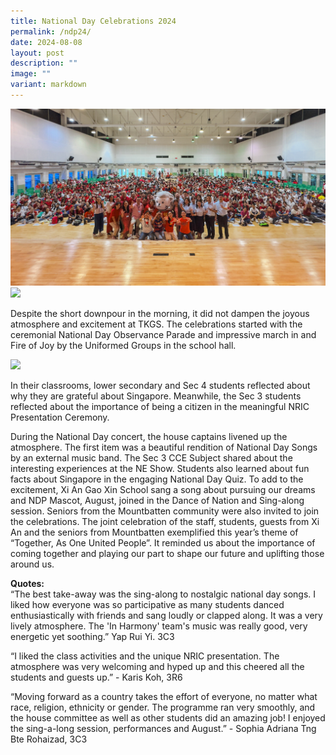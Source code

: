 ```yaml
---
title: National Day Celebrations 2024
permalink: /ndp24/
date: 2024-08-08
layout: post
description: ""
image: ""
variant: markdown
---
```

<img src="/images/Sparkling_Moment/2024/NDP_Heroshot1.jpg">
<img src="/images/Sparkling_Moment/2024/NDP_Heroshot2.jpg">

<p>Despite the short downpour in the morning, it did not dampen the joyous atmosphere and excitement at TKGS. The celebrations started with the ceremonial National Day Observance Parade and impressive march in and Fire of Joy by the Uniformed Groups in the school hall.</p>
<img src="/images/Sparkling_Moment/2024/NPCCShot_2.jpg">

<p>In their classrooms, lower secondary and Sec 4 students reflected about why they are grateful about Singapore. Meanwhile, the Sec 3 students reflected about the importance of being a citizen in the meaningful NRIC Presentation Ceremony.</p>

<p>During the National Day concert, the house captains livened up the atmosphere. The first item was a beautiful rendition of National Day Songs by an external music band. The Sec 3 CCE Subject shared about the interesting experiences at the NE Show. Students also learned about fun facts about Singapore in the engaging National Day Quiz. To add to the excitement, Xi An Gao Xin School sang a song about pursuing our dreams and NDP Mascot, August, joined in the Dance of Nation and Sing-along session. Seniors from the Mountbatten community were also invited to join the celebrations. The joint celebration of the staff, students, guests from Xi An and the seniors from Mountbatten exemplified this year’s theme of  “Together, As One United People”.  It reminded us about the importance of coming together and playing our part to shape our future and uplifting those around us.</p>

<p><b>Quotes:</b><br>
“The best take-away was the sing-along to nostalgic national day songs. I liked how everyone was so participative as many students danced enthusiastically with friends and sang loudly or clapped along. It was a very lively atmosphere. The 'In Harmony' team's music was really good, very energetic yet soothing.” Yap Rui Yi. 3C3</p>
<p>“I liked the class activities and the unique NRIC presentation. The atmosphere was very welcoming and hyped up and this cheered all the students and guests up.” -  Karis Koh, 3R6</p>
<p>“Moving forward as a country takes the effort of everyone, no matter what race, religion, ethnicity or gender. The programme ran very smoothly, and the house committee as well as other students did an amazing job! I enjoyed the sing-a-long session, performances and  August.” - Sophia Adriana Tng Bte Rohaizad, 3C3</p>